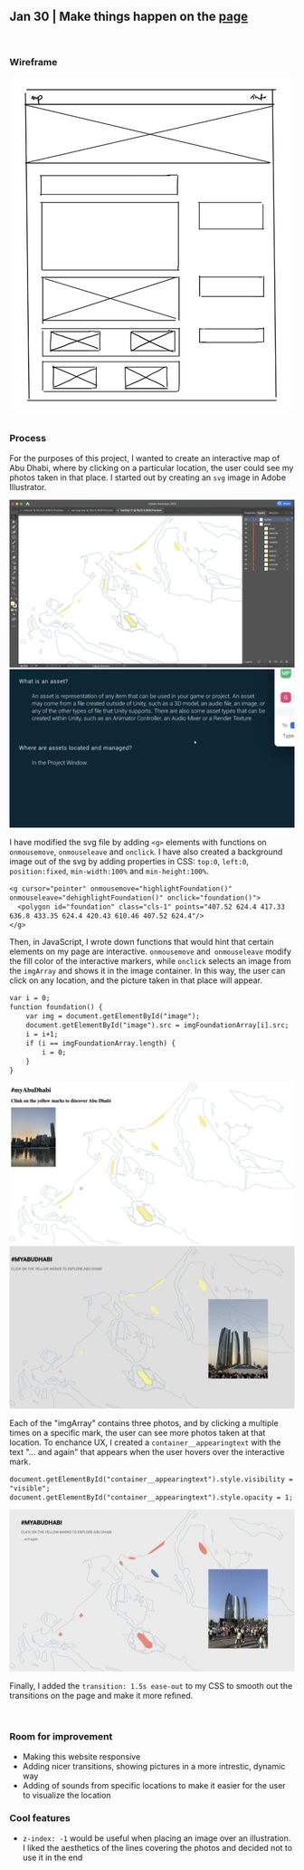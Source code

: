 ## Jan 30 | Make things happen on the [page](https://martapienkosz.github.io/connectionslab/Jan24/index.html)
&nbsp;
### Wireframe
![img](https://github.com/martapienkosz/connectionslab/blob/main/Jan24/doc/6.jpg)
&nbsp;

### Process
For the purposes of this project, I wanted to create an interactive map of Abu Dhabi, where by clicking on a particular location, the user could see my photos taken in that place. I started out by creating an `svg` image in Adobe Illustrator.

![img](https://github.com/martapienkosz/connectionslab/blob/main/Jan30/doc/1.png)
![img](https://github.com/martapienkosz/connectionslab/blob/main/Jan30/doc/3.png)

I have modified the svg file by adding `<g>` elements with functions on `onmousemove`, `onmouseleave` and `onclick`. I have also created a background image out of the svg by adding properties in CSS: `top:0`, `left:0`, `position:fixed`, `min-width:100%` and `min-height:100%`.

```
<g cursor="pointer" onmousemove="highlightFoundation()" onmouseleave="dehighlightFoundation()" onclick="foundation()">
  <polygon id="foundation" class="cls-1" points="407.52 624.4 417.33 636.8 433.35 624.4 420.43 610.46 407.52 624.4"/>
</g>
```

Then, in JavaScript, I wrote down functions that would hint that certain elements on my page are interactive. `onmousemove` and` onmouseleave` modify the fill color of the interactive markers, while `onclick` selects an image from the `imgArray` and shows it in the image container. In this way, the user can click on any location, and the picture taken in that place will appear.

```
var i = 0;
function foundation() {
    var img = document.getElementById("image");
    document.getElementById("image").src = imgFoundationArray[i].src;
    i = i+1;
    if (i == imgFoundationArray.length) {
        i = 0;
    }
}

```
![img](https://github.com/martapienkosz/connectionslab/blob/main/Jan30/doc/2.png)
![img](https://github.com/martapienkosz/connectionslab/blob/main/Jan30/doc/4.png)

Each of the "imgArray" contains three photos, and by clicking a multiple times on a specific mark, the user can see more photos taken at that location. To enchance UX, I created a `container__appearingtext` with the text "... and again" that appears when the user hovers over the interactive mark.

```
document.getElementById("container__appearingtext").style.visibility = "visible";
document.getElementById("container__appearingtext").style.opacity = 1;
```
![img](https://github.com/martapienkosz/connectionslab/blob/main/Jan30/doc/5.png)

Finally, I added the `transition: 1.5s ease-out` to my CSS to smooth out the transitions on the page and make it more refined.

&nbsp;

### Room for improvement
- Making this website responsive
- Adding nicer transitions, showing pictures in a more intrestic, dynamic way
- Adding of sounds from specific locations to make it easier for the user to visualize the location

### Cool features
- `z-index: -1` would be useful when placing an image over an illustration. I liked the aesthetics of the lines covering the photos and decided not to use it in the end
